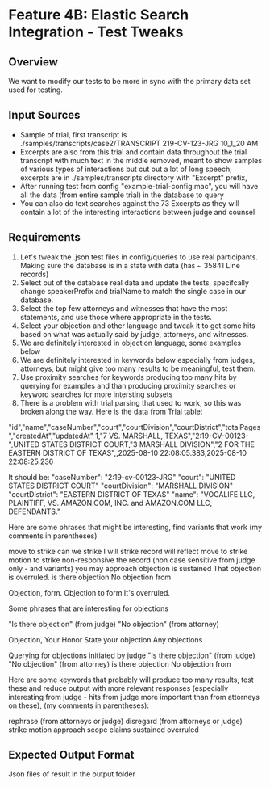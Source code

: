 # Feature 4B: Elastic Search Integration - Test Tweaks

## Overview

We want to modify our tests to be more in sync with the primary data set used for testing.

## Input Sources
- Sample of trial, first transcript is ./samples/transcripts/case2/TRANSCRIPT 219-CV-123-JRG 10_1_20 AM
- Excerpts are also from this trial and contain data throughout the trial transcript with much text in the middle removed, meant to show samples of various types of interactions but cut out a lot of long speech, excerpts are in ./samples/transcripts directory with "Excerpt" prefix, 
- After running test from config "example-trial-config.mac", you will have all the data (from entire sample trial) in the database to query
- You can also do text searches against the 73 Excerpts as they will contain a lot of the interesting interactions between judge and counsel


## Requirements
1. Let's tweak the .json test files in config/queries to use real participants.  Making sure the database is in a state with data (has ~ 35841 Line records)
2. Select out of the database real data and update the tests, specifcally change speakerPrefix and trialName to match the single case in our database.
3. Select the top few attorneys and witnesses that have the most statements, and use those where appropriate in the tests.
4. Select your objection and other language and tweak it to get some hits based on what was actually said by judge, attorneys, and witnesses.
5. We are definitely interested in objection language, some examples below
6. We are definitely interested in keywords below especially from judges, attorneys, but might give too many results to be meaningful, test them.
7. Use proximity searches for keywords producing too many hits by querying for examples and than producing proximity searches or keyword searches for more intersting subsets
8. There is a problem with trial parsing that used to work, so this was broken along the way.  Here is the data from Trial table:

"id","name","caseNumber","court","courtDivision","courtDistrict","totalPages","createdAt","updatedAt"
1,"7 VS. MARSHALL, TEXAS","2:19-CV-00123-",UNITED STATES DISTRICT COURT,"3                             MARSHALL DIVISION","2                   FOR THE EASTERN DISTRICT OF TEXAS",,2025-08-10 22:08:05.383,2025-08-10 22:08:25.236

It should be:
"caseNumber": "2:19-cv-00123-JRG"
"court": "UNITED STATES DISTRICT COURT"
"courtDivision": "MARSHALL DIVISION"
"courtDistrict": "EASTERN DISTRICT OF TEXAS"
"name": "VOCALIFE LLC, PLAINTIFF, VS. AMAZON.COM, INC. and AMAZON.COM LLC, DEFENDANTS."


Here are some phrases that might be interesting, find variants that work (my comments in parentheses)

move to strike
can we strike
I will strike
record will reflect
move to strike
motion to strike
non-responsive
the record (non case sensitive from judge only - and variants)
you may approach
objection is sustained
That objection is overruled.
is there objection
No objection from

Objection, form.
Objection to form
It's overruled.

Some phrases that are interesting for objections

"Is there objection" (from judge)
"No objection" (from attorney)

Objection, Your Honor
State your objection
Any objections

Querying for objections initiated by judge
"Is there objection" (from judge)
"No objection" (from attorney)
is there objection
No objection from


Here are some keywords that probably will produce too many results, test these and reduce output with more relevant responses (especially interesting from judge - hits from judge more important than from attorneys on these),  (my comments in parentheses):

rephrase (from attorneys or judge)
disregard (from attorneys or judge)
strike
motion
approach
scope
claims
sustained
overruled



## Expected Output Format
Json files of result in the output folder
